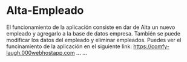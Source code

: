 # Alta-Empleado
El funcionamiento de la aplicación consiste en dar de Alta un nuevo empleado y agregarlo a la base de datos empresa. También se puede modificar los datos del empleado
y eliminar empleados.
Puedes ver el funcinamiento de la aplicación en el siguiente link: https://comfy-laugh.000webhostapp.com
...
...
